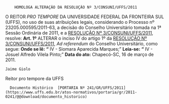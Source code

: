         HOMOLOGA ALTERAÇÃO DA RESOLUÇÃO Nº 3/CONSUNI/UFFS/2011  

 O REITOR *PRO TEMPORE*  DA UNIVERSIDADE FEDERAL DA FRONTEIRA SUL (UFFS), no uso de suas atribuições legais, considerando o Processo nº 23205.000595/2011-63, a decisão do Conselho Universitário tomada na 1ª Sessão Ordinária de 2011, e a [RESOLUÇÃO Nº 3/CONSUNI/UFFS/2011](https://www.uffs.edu.br/atos-normativos/resolucao/consuni/2011-0003), resolve:   **Art. 1º**  ALTERAR o inciso IV do artigo 1º da [RESOLUÇÃO Nº 3/CONSUNI/UFFS/2011](https://www.uffs.edu.br/atos-normativos/resolucao/consuni/2011-0003), *Ad referendum*  do Conselho Universitário, como segue:   **Onde se lê:** **“** IV - Siomara Aparecida Marques;”   **Leia-se:** **“** IV - Josuel Alfredo Vilela Pinto;”      **Data do ato:** Chapecó-SC, 16 de março de 2011.   
 

    Jaime Giolo    
 Reitor pro tempore da UFFS 

      Documento Histórico  [PORTARIA Nº 241/GR/UFFS/2011](https://www.uffs.edu.br/atos-normativos/portaria/gr/2011-0241/@@download/documento_historico)     
      